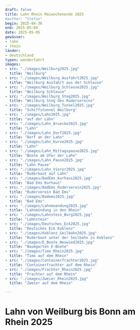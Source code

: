 ```yaml
---
draft: false
title: Lahn Rhein Maiwochenende 2025
#author: "Stefan"
begin: 2025-04-30
end: 2025-05-04
date: 2025-05-05
gewässer:
- lahn
- rhein
länder:
- deutschland
typen: wanderfahrt
images:
- src: "./images/Weilburg2025.jpg"
  title: "Weilburg"
- src: "./images/Weilburg_Ausfahrt2025.jpg"
  title: "Weilburg Ausfahrt aus der Schleuse"
- src: "./images/Weilburg_Schleuse2025.jpg"
  title: "Weilburg Schleuse"
- src: "./images/Weilburg_Steg2025.jpg"
  title: "Weilburg Steg des Rudervereins"
- src: "./images/Weilburg_Tunnel2025.jpg"
  title: "Schiffstunnel Weilburg"
- src: "./images/Lahn2025.jpg"
  title: "auf der Lahn"
- src: "./images/Lahn_Bruecke2025.jpg"
  title: "Lahn"
- src: "./images/Lahn_Dorf2025.jpg"
  title: "Dorf an der Lahn"
- src: "./images/Lahn_Kurve2025.jpg"
  title: "Lahn"
- src: "./images/Lahn_Mittagspause2025.jpg"
  title: "Boote am Ufer der Lahn"
- src: "./images/Lahn_Pause2025.jpg"
  title: "Lahn Pause"
- src: "./images/Lahn_Vierer2025.jpg"
  title: "Ruderboot auf Lahn"
- src: "./images/BadEms_Kurhaus2025.jpg"
  title: "Bad Ems Kurhaus"
- src: "./images/BadEms_Ruderverein2025.jpg"
  title: "Ruderverein Bad Ems"
- src: "./images/Badems2025.jpg"
  title: "Bad Ems"
- src: "./images/Lahnmuendung2025.jpg"
  title: "Lahnmündung in den Rhein"
- src: "./images/Lahnstein_Burg2025.jpg"
  title: "Lahnstein"
- src: "./images/Deutsches_Eck2025.jpg"
  title: "Deutsches Eck Koblenz"
- src: "./images/Koblenz_Seilbahn2025.jpg"
  title: "Ruderboot unter der Seilbahn in Koblenz"
- src: "./images/E_Boote_Neuwied2025.jpg"
  title: "Baumgarten E-Boote"
- src: "./images/Timo_Rhein2025.jpg"
  title: "Timo auf dem Rhein"
- src: "./images/Containerfrachter2025.jpg"
  title: "Containerfrachter auf dem Rhein"
- src: "./images/Frachter_Rhein2025.jpg"
  title: "Frachter auf dem Rhein"
- src: "./images/Zweier_Rhein2025.jpg"
  title: "Zweier auf dem Rhein"

---
```


# Lahn von Weilburg bis Bonn am Rhein 2025

